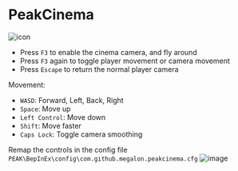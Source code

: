 # PeakCinema

![icon](https://github.com/user-attachments/assets/1d241d91-389c-477f-a809-197da887da7d)

- Press `F3` to enable the cinema camera, and fly around
- Press `F3` again to toggle player movement or camera movement
- Press `Escape` to return the normal player camera

Movement:
- `WASD`: Forward, Left, Back, Right
- `Space`: Move up
- `Left Control`: Move down
- `Shift`: Move faster
- `Caps Lock`: Toggle camera smoothing

Remap the controls in the config file 
`PEAK\BepInEx\config\com.github.megalon.peakcinema.cfg`
![image](https://github.com/user-attachments/assets/a22dd088-2f3d-48ec-9e85-293e6483c74c)
